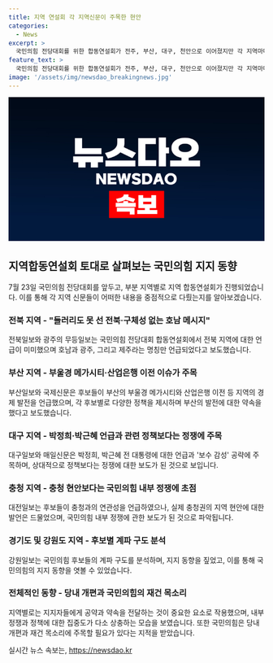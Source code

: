 ```yaml
---
title: 지역 연설회 각 지역신문이 주목한 현안
categories:
  - News
excerpt: >
  국민의힘 전당대회를 위한 합동연설회가 전주, 부산, 대구, 천안으로 이어졌지만 각 지역마다 다른 관심사를 보였다. 전북에서는 전북 지역에 대한 언급이 부족하다는 비판이 나왔고, 부산에서는 부울경 메가시티, 산업은행 이전 등 지역 관련 이슈에 주목했다. 대구에서는 박정희, 박근혜 언급이 두드러지며, 충청 지역에서는 지역 현안에 대한 논의가 부족했다. 다음은 경기도 고양을 끝으로 국민의힘 전당대회가 23일 진행될 예정이다. (요약문 출처: 국민의힘 전당대회를 앞두고 하는 합동연설회, 출처: 국민의힘 공식 홈페이지와 각 지역 신문)
feature_text: >
  국민의힘 전당대회를 위한 합동연설회가 전주, 부산, 대구, 천안으로 이어졌지만 각 지역마다 다른 관심사를 보였다. 전북에서는 전북 지역에 대한 언급이 부족하다는 비판이 나왔고, 부산에서는 부울경 메가시티, 산업은행 이전 등 지역 관련 이슈에 주목했다. 대구에서는 박정희, 박근혜 언급이 두드러지며, 충청 지역에서는 지역 현안에 대한 논의가 부족했다. 다음은 경기도 고양을 끝으로 국민의힘 전당대회가 23일 진행될 예정이다. (요약문 출처: 국민의힘 전당대회를 앞두고 하는 합동연설회, 출처: 국민의힘 공식 홈페이지와 각 지역 신문)
image: '/assets/img/newsdao_breakingnews.jpg'
---
```


<p><img src="/assets/img/newsdao_breakingnews.jpg" alt="flaretime 속보" /></p>

<h2 data-ke-size="size26">지역합동연설회 토대로 살펴보는 국민의힘 지지 동향</h2>

<p data-ke-size="size16">7월 23일 국민의힘 전당대회를 앞두고, 부분 지역별로 지역 합동연설회가 진행되었습니다. 이를 통해 각 지역 신문들이 어떠한 내용을 중점적으로 다뤘는지를 알아보겠습니다.</p>

<h3 data-ke-size="size24">전북 지역 - "들러리도 못 선 전북·구체성 없는 호남 메시지"</h3>

<p data-ke-size="size16">전북일보와 광주의 무등일보는 국민의힘 전당대회 합동연설회에서 전북 지역에 대한 언급이 미미했으며 호남과 광주, 그리고 제주라는 명칭만 언급되었다고 보도했습니다.</p>

<h3 data-ke-size="size24">부산 지역 - 부울경 메가시티·산업은행 이전 이슈가 주목</h3>

<p data-ke-size="size16">부산일보와 국제신문은 후보들이 부산의 부울경 메가시티와 산업은행 이전 등 지역의 경제 발전을 언급했으며, 각 후보별로 다양한 정책을 제시하며 부산의 발전에 대한 약속을 했다고 보도했습니다.</p>

<h3 data-ke-size="size24">대구 지역 - 박정희·박근혜 언급과 관련 정책보다는 정쟁에 주목</h3>

<p data-ke-size="size16">대구일보와 매일신문은 박정희, 박근혜 전 대통령에 대한 언급과 '보수 감성' 공략에 주목하며, 상대적으로 정책보다는 정쟁에 대한 보도가 된 것으로 보입니다.</p>

<h3 data-ke-size="size24">충청 지역 - 충청 현안보다는 국민의힘 내부 정쟁에 초점</h3>

<p data-ke-size="size16">대전일보는 후보들이 충청과의 연관성을 언급하였으나, 실제 충청권의 지역 현안에 대한 발언은 드물었으며, 국민의힘 내부 정쟁에 관한 보도가 된 것으로 파악됩니다.</p>

<h3 data-ke-size="size24">경기도 및 강원도 지역 - 후보별 계파 구도 분석</h3>

<p data-ke-size="size16">강원일보는 국민의힘 후보들의 계파 구도를 분석하며, 지지 동향을 짚었고, 이를 통해 국민의힘의 지지 동향을 엿볼 수 있었습니다.</p>

<h3 data-ke-size="size24">전체적인 동향 - 당내 개편과 국민의힘의 재건 목소리</h3>

<p data-ke-size="size16">지역별로는 지지자들에게 공약과 약속을 전달하는 것이 중요한 요소로 작용했으며, 내부 정쟁과 정책에 대한 집중도가 다소 상충하는 모습을 보였습니다. 또한 국민의힘은 당내 개편과 재건 목소리에 주목할 필요가 있다는 지적을 받았습니다.</p>
실시간 뉴스 속보는, <a href="https://newsdao.kr" rel="dofollow">https://newsdao.kr</a>


